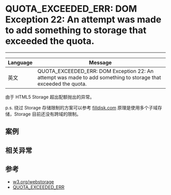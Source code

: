 
# QUOTA_EXCEEDED_ERR: DOM Exception 22: An attempt was made to add something to storage that exceeded the quota.

----

| Language | Message                                                                                                        |
|----------|----------------------------------------------------------------------------------------------------------------|
| 英文     | QUOTA_EXCEEDED_ERR: DOM Exception 22: An attempt was made to add something to storage that exceeded the quota. |

由于 HTML5 Storage 超出配额抛出的异常。

p.s. 绕过 Storage 存储限制的方案可以参考 [filldisk.com](http://www.filldisk.com/)
原理是使用多个子域存储，Storage 目前还没有跨域的限制。

## 案例


## 相关异常


## 参考

* [w3.org/webstorage](http://www.w3.org/TR/webstorage/)
* [QUOTA_EXCEEDED_ERR](http://support.revaxarts-themes.com/discussion/30/wl_store-issues-quota_exceeded_err/p1)
